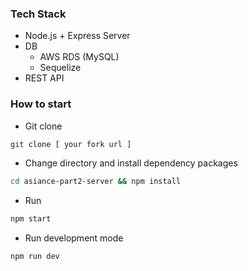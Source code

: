 ### Tech Stack

- Node.js + Express Server
- DB
  - AWS RDS (MySQL)
  - Sequelize
- REST API

### How to start

- Git clone

```bash
git clone [ your fork url ]
```

- Change directory and install dependency packages

```bash
cd asiance-part2-server && npm install
```

- Run

```bash
npm start
```

- Run development mode

```bash
npm run dev
```
